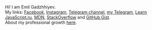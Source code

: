 Hi! I am Emil Gadzhhiyev.<br>My links: <a href="https://www.facebook.com/emilgadzhiyev/" target="_blank">Facebook</a>, <a href="https://www.instagram.com/emilgadzhiyevcom/" target="_blank">Instagram</a>, <a href="https://t.me/emilgadzhiyevme" target="_blank">Telegram channel</a>, <a href="https://www.t.me/emilgadzhiyev" target="_blank">my Telegram</a>, <a href="http://learn.javascript.ru/profile/emil-gadzhiyev" target="_blank">Learn JavaScript.ru</a>, <a href="https://wiki.developer.mozilla.org/en-US/profiles/emilgadzhiyev" target="_blank">MDN</a>, <a href="https://stackoverflow.com/users/12472206/emil-gadzhiyev" target="_blank">StackOverflow</a> and <a href="https://gist.github.com/emilgadzhiyev" target="_blank">GitHub Gist</a>.<br>About my professional growth <a href="https://www.emilgadzhiyev.com/certificates/" target="_blank">here</a>.

